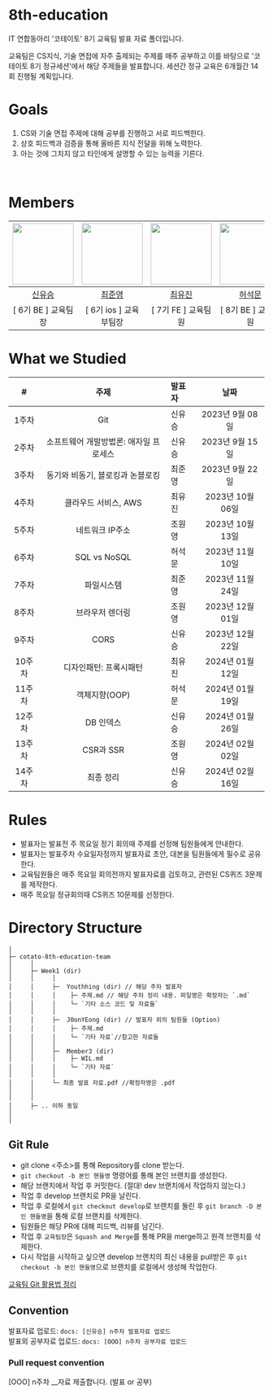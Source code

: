 # 8th-education
IT 연합동아리 '코테이토' 8기 교육팀 발표 자료 폴더입니다.

교육팀은 CS지식, 기술 면접에 자주 출제되는 주제를 매주 공부하고 이를 바탕으로 '코테이토 8기 정규세션'에서 해당 주제들을 발표합니다. 세션간 정규 교육은 6개월간 14회 진행될 계획입니다.

# Goals
1. CS와 기술 면접 주제에 대해 공부를 진행하고 서로 피드백한다.
2. 상호 피드백과 검증을 통해 올바른 지식 전달을 위해 노력한다.
3. 아는 것에 그치지 않고 타인에게 설명할 수 있는 능력을 기른다.
<br>


# Members
|                           <img src="https://github.com/Youthhing.png" width=120/>                           |                          <img src="https://github.com/J0onYEong.png" width=120/>                           |                       <img src="https://github.com/euvely.png" width=120 />                        |                         <img src="https://github.com/GGHDMS.png" width=120/>                          |                         <img src="https://github.com/WONYOUNG-HC.png" width=120/>                          |
|:-----------------------------------------------------------------------------------------------------------:|:-------------------------------------------------------------------------------------------------------:|:-------------------------------------------------------------------------------------------------:|:-------------------------------------------------------------------------------------------------------:|:-------------------------------------------------------------------------------------------------------:|
|                                     [신유승](https://github.com/Youthhing)                                     |                                 [최준영](https://github.com/J0onYEong)                                  |                                  [최유진](https://github.com/euvely)                                  |                                   [허석문](https://github.com/GGHDMS)                                    |                                   [조원영](https://github.com/WONYOUNG-HC)                                    |
| [ 6기 BE ] 교육팀장  | [ 6기 ios ] 교육부팀장 | [ 7기 FE ] 교육팀원 | [ 8기 BE ] 교육팀원 | [ 8기 FE ] 교육팀원 |


# What we Studied

|#|                       주제                       | 발표자         |      날짜      |
|:-:|:----------------------------------------------:|:-----------|:------------:|
|1주차| Git | 신유승 | 2023년 9월 08일 |
|2주차| 소프트웨어 개발방법론: 애자일 프로세스 | 신유승 | 2023년 9월 15일 |
|3주차| 동기와 비동기, 블로킹과 논블로킹 | 최준영 | 2023년 9월 22일 |
|4주차| 클라우드 서비스, AWS | 최유진 | 2023년 10월 06일 |
|5주차| 네트워크 IP주소 | 조원영 | 2023년 10월 13일 |
|6주차| SQL vs NoSQL | 허석문 | 2023년 11월 10일 |
|7주차| 파일시스템 | 최준영 | 2023년 11월 24일 |
|8주차| 브라우저 렌더링 | 조원영 | 2023년 12월 01일 |
|9주차| CORS | 신유승 | 2023년 12월 22일 |
|10주차| 디자인패턴: 프록시패턴 | 최유진 | 2024년 01월 12일 |
|11주차| 객체지향(OOP) | 허석문 | 2024년 01월 19일 |
|12주차| DB 인덱스 | 신유승 | 2024년 01월 26일 |
|13주차| CSR과 SSR | 조원영 | 2024년 02월 02일 |
|14주차| 최종 정리 | 신유승 | 2024년 02월 16일 |



# Rules
- 발표자는 발표전 주 목요일 정기 회의때 주제를 선정해 팀원들에게 안내한다.
- 발표자는 발표주차 수요일자정까지 발표자료 초안, 대본을 팀원들에게 필수로 공유한다.
- 교육팀원들은 매주 목요일 회의전까지 발표자료를 검토하고, 관련된 CS퀴즈 3문제를 제작한다.
- 매주 목요일 정규회의때 CS퀴즈 10문제를 선정한다.



# Directory Structure
```plainText
│
├─ cotato-8th-education-team
│     │
│     ├─ Week1 (dir)
│     │     │ 
│     │     ├─  Youthhing (dir) // 해당 주차 발표자
│     │     │    ├─ 주제.md // 해당 주차 정리 내용. 파일명은 확장자는 `.md` 
│     │     │    └─ `기타 소스 코드 및 자료들`
│     │     │
│     │     ├─  J0onYEong (dir) // 발표자 외의 팀원들 (Option)
│     │     │    ├─ 주제.md 
│     │     │    └─ `기타 자료`//참고한 자료들
│     │     │
│     │     ├─  Member3 (dir) 
│     │     │    ├─ WIL.md 
│     │     │    └─ `기타 자료`
│     │     │
│     │     └─ 최종 발표 자료.pdf //확장자명은 .pdf
│     │   
│     │   
│     ├─ .. 이하 동일
│ 
│
```

## Git Rule
- git clone <주소>를 통해 Repository를 clone 받는다.
- `git checkout -b 본인 핸들명` 명령어를 통해 본인 브랜치를 생성한다.
- 해당 브랜치에서 작업 후 커밋한다. (절대! dev 브랜치에서 작업하지 않는다.)
- 작업 후 develop 브랜치로 PR을 날린다.
- 작업 후 로컬에서 `git checkout develop`로 브랜치를 돌린 후 `git branch -D 본인 핸들명`을 통해 로컬 브랜치를 삭제한다.
- 팀원들은 해당 PR에 대해 피드백, 리뷰를 남긴다.
- 작업 후 `교육팀장`은 `Squash and Merge`를 통해 PR을 merge하고 원격 브랜치를 삭제한다.
- 다시 작업을 시작하고 싶으면 develop 브랜치의 최신 내용을 pull받은 후 `git checkout -b 본인 핸들명`으로 브랜치를 로컬에서 생성해 작업한다.<br>

[교육팀 Git 활용법 정리]

[교육팀 Git 활용법 정리]: https://youthhing.notion.site/Git-5b328b4923e9468d8d4b581d6f54f203?pvs=4 "8기 교육팀장 유씽씽 제작"


## Convention
발표자료 업로드: `docs: [신유승] n주차 발표자료 업로드`<br>
발표외 공부자료 업로드: `docs: [OOO] n주차 공부자료 업로드`<br>


### Pull request convention
[OOO] n주차 __자료 제출합니다. (발표 or 공부)
